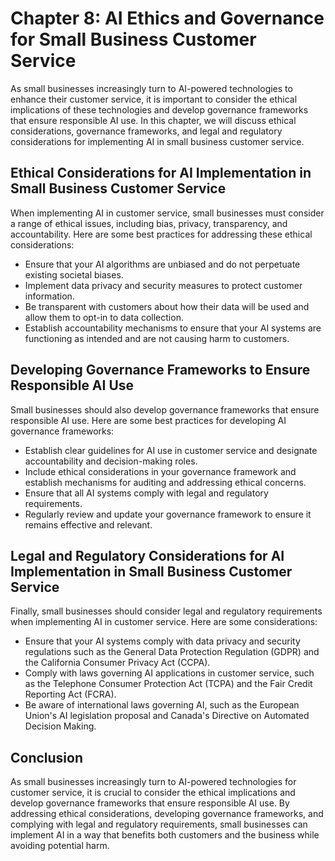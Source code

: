 Chapter 8: AI Ethics and Governance for Small Business Customer Service
=======================================================================

As small businesses increasingly turn to AI-powered technologies to enhance their customer service, it is important to consider the ethical implications of these technologies and develop governance frameworks that ensure responsible AI use. In this chapter, we will discuss ethical considerations, governance frameworks, and legal and regulatory considerations for implementing AI in small business customer service.

Ethical Considerations for AI Implementation in Small Business Customer Service
-------------------------------------------------------------------------------

When implementing AI in customer service, small businesses must consider a range of ethical issues, including bias, privacy, transparency, and accountability. Here are some best practices for addressing these ethical considerations:

* Ensure that your AI algorithms are unbiased and do not perpetuate existing societal biases.
* Implement data privacy and security measures to protect customer information.
* Be transparent with customers about how their data will be used and allow them to opt-in to data collection.
* Establish accountability mechanisms to ensure that your AI systems are functioning as intended and are not causing harm to customers.

Developing Governance Frameworks to Ensure Responsible AI Use
-------------------------------------------------------------

Small businesses should also develop governance frameworks that ensure responsible AI use. Here are some best practices for developing AI governance frameworks:

* Establish clear guidelines for AI use in customer service and designate accountability and decision-making roles.
* Include ethical considerations in your governance framework and establish mechanisms for auditing and addressing ethical concerns.
* Ensure that all AI systems comply with legal and regulatory requirements.
* Regularly review and update your governance framework to ensure it remains effective and relevant.

Legal and Regulatory Considerations for AI Implementation in Small Business Customer Service
--------------------------------------------------------------------------------------------

Finally, small businesses should consider legal and regulatory requirements when implementing AI in customer service. Here are some considerations:

* Ensure that your AI systems comply with data privacy and security regulations such as the General Data Protection Regulation (GDPR) and the California Consumer Privacy Act (CCPA).
* Comply with laws governing AI applications in customer service, such as the Telephone Consumer Protection Act (TCPA) and the Fair Credit Reporting Act (FCRA).
* Be aware of international laws governing AI, such as the European Union's AI legislation proposal and Canada's Directive on Automated Decision Making.

Conclusion
----------

As small businesses increasingly turn to AI-powered technologies for customer service, it is crucial to consider the ethical implications and develop governance frameworks that ensure responsible AI use. By addressing ethical considerations, developing governance frameworks, and complying with legal and regulatory requirements, small businesses can implement AI in a way that benefits both customers and the business while avoiding potential harm.
